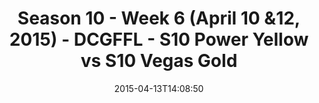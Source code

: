 ---
title: Season 10 - Week 6 (April 10 &12, 2015) - DCGFFL - S10 Power Yellow vs S10
  Vegas Gold
teams-score:
- team: _teams/s10-power-yellow.md
  score:
- team: _teams/s10-vegas-gold.md
  score: 18
mvp: George G. (Power Yellow), Jamar W. (Vegas Gold)
game-ball: N/A
sportsperson: ''
season: 10
week: 6
date: '2015-04-13T14:08:50'
pageid: season-10-week-six-4435-vs-4448
---